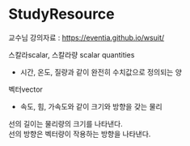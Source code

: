 # StudyResource  

교수님 강의자료 : https://eventia.github.io/wsuit/  

스칼라scalar, 스칼라량 scalar quantities  
 - 시간, 온도, 질량과 같이 완전히 수치값으로 정의되는 양

벡터vector  
 - 속도, 힘, 가속도와 같이 크기와 방향을 갖는 물리

선의 길이는 물리량의 크기를 나타낸다.  
선의 방향은 벡터량이 작용하는 방향을 나타낸다.  

